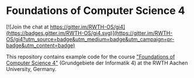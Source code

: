 # Foundations of Computer Science 4

[![Join the chat at https://gitter.im/RWTH-OS/gi4](https://badges.gitter.im/RWTH-OS/gi4.svg)](https://gitter.im/RWTH-OS/gi4?utm_source=badge&utm_medium=badge&utm_campaign=pr-badge&utm_content=badge)

This repository contains example code for the course ["Foundations of Computer Science 4"](http://www.gi4.rwth-aachen.de) (Grundgebiete der Informatik 4) at the RWTH Aachen University, Germany.
